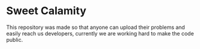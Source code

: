 # Sweet Calamity
This repository was made so that anyone can upload their problems and easily reach us developers, currently we are working hard to make the code public.
